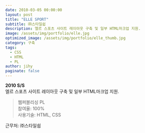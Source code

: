```yaml
---
date: 2010-03-05 00:00:00
layout: post
title: "ELLE SPORT"
subtitle: ㈜스타일쉽
description: 엘르 스포츠 사이트 레이아웃 구축 및 일부 HTML마크업 지원.
image: /assets/img/portfolio/elle.jpg
optimized_image: /assets/img/portfolio/elle_thumb.jpg
category: 구축
tags:
  - CSS
  - HTML
  - PL
author: jihy
paginate: false
---
```


**2010 S/S** <br>
엘르 스포츠 사이트 레이아웃 구축 및 일부 HTML마크업 지원.

> 웹퍼블리싱 PL <br>
참여율: 100% <br>
사용기술: HTML, CSS

근무처: ㈜스타일쉽